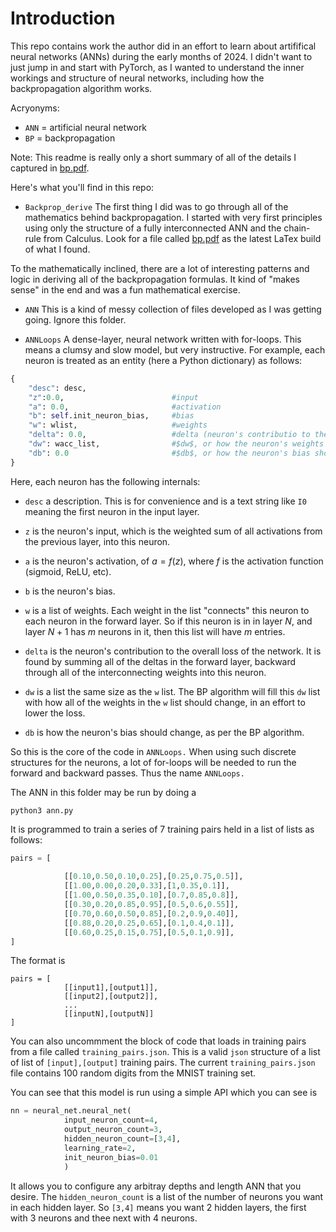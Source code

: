 # Introduction

This repo contains work the author did in an effort to learn about artififical neural networks (ANNs) during the early months of 2024. I didn't want to just jump in and start with PyTorch, as I wanted to understand the inner workings and structure of neural networks, including how the backpropagation algorithm works.

Acryonyms:

* `ANN` = artificial neural network
* `BP` = backpropagation


Note: This readme is really only a short summary of all of the details I captured in [bp.pdf](https://github.com/tbensky/NeuralNetworks/blob/main/Backprop_derive/bp.pdf).

Here's what you'll find in this repo:

* `Backprop_derive` The first thing I did was to go through all of the mathematics behind backpropagation.  I started with very first principles using only the structure of a fully interconnected ANN and the chain-rule from Calculus.  Look for a file called [bp.pdf](https://github.com/tbensky/NeuralNetworks/blob/main/Backprop_derive/bp.pdf) as the latest LaTex build of what I found. 

To the mathematically inclined, there are a lot of interesting patterns and logic in deriving all of the backpropagation formulas.  It kind of "makes sense" in the end and was a fun mathematical exercise.

* `ANN` This is a kind of messy collection of files developed as I was getting going. Ignore this folder.

* `ANNLoops`  A dense-layer, neural network written with for-loops. This means a clumsy and slow model, but very instructive. For example, each neuron is treated as an entity (here a Python dictionary) as follows:

```python
{
    "desc": desc,
    "z":0.0,                        #input
    "a": 0.0,                       #activation
    "b": self.init_neuron_bias,     #bias
    "w": wlist,                     #weights
    "delta": 0.0,                   #delta (neuron's contributio to the overall error)
    "dw": wacc_list,                #$dw$, or how the neuron's weights into the next layer should change
    "db": 0.0                       #$db$, or how the neuron's bias should change.
}
```

Here, each neuron has the following internals:

* `desc` a description. This is for convenience and is a text string like `I0` meaning the first neuron in the input layer.

* `z` is the neuron's input, which is the weighted sum of all activations from the previous layer, into this neuron.

* `a` is the neuron's activation, of $a=f(z)$, where $f$ is the activation function (sigmoid, ReLU, etc).

* `b` is the neuron's bias.

* `w` is a list of weights. Each weight in the list "connects" this neuron to each neuron in the forward layer. So if this neuron is in in layer $N$, and layer $N+1$ has $m$ neurons in it, then this list will have $m$ entries.

* `delta` is the neuron's contribution to the overall loss of the network. It is found by summing all of the deltas in the forward layer, backward through all of the interconnecting weights into this neuron.

* `dw` is a list the same size as the `w` list. The BP algorithm will fill this `dw` list with how all of the weights in the `w` list should change, in an effort to lower the loss.

* `db` is how the neuron's bias should change, as per the BP algorithm.

So this is the core of the code in `ANNLoops.` When using such discrete structures for the neurons, a lot of for-loops will be needed to run the forward and backward passes. Thus the name `ANNLoops.`

The ANN in this folder may be run by doing a 

```
python3 ann.py
```

It is programmed to train a series of 7 training pairs held in a list of lists as follows:

```python
pairs = [
    
            [[0.10,0.50,0.10,0.25],[0.25,0.75,0.5]],
            [[1.00,0.00,0.20,0.33],[1,0.35,0.1]],
            [[1.00,0.50,0.35,0.10],[0.7,0.85,0.8]],
            [[0.30,0.20,0.85,0.95],[0.5,0.6,0.55]],
            [[0.70,0.60,0.50,0.85],[0.2,0.9,0.40]],
            [[0.88,0.20,0.25,0.65],[0.1,0.4,0.1]],
            [[0.60,0.25,0.15,0.75],[0.5,0.1,0.9]],
]
```

The format is 

```
pairs = [
            [[input1],[output1]],
            [[input2],[output2]],
            ...
            [[inputN],[outputN]]
]
```

You can also uncommment the block of code that loads in training pairs from a file called `training_pairs.json`.  This is a valid ``json`` structure of a list of list of `[input],[output]` training pairs.  The current `training_pairs.json` file contains 100 random digits from the MNIST training set.

You can see that this  model is run using a simple API which you can see is

```python
nn = neural_net.neural_net(
            input_neuron_count=4,
            output_neuron_count=3,
            hidden_neuron_count=[3,4],
            learning_rate=2,
            init_neuron_bias=0.01
            )
```

It allows you to configure any arbitray depths and length ANN that you desire.  The `hidden_neuron_count` is a list of the number of neurons you want in each hidden layer.  So `[3,4]` means you want 2 hidden layers, the first with 3 neurons and thee next with 4 neurons.